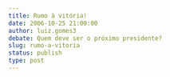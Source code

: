 ```yaml
---
title: Rumo à vitória!
date: 2006-10-25 21:00:00
author: luiz.gomes3
debate: Quem deve ser o próximo presidente?
slug: rumo-a-vitoria
status: publish 
type: post
---
```



